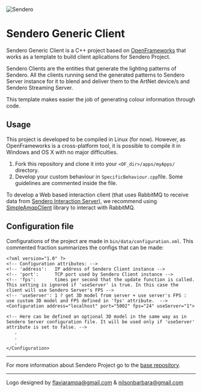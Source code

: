 ![Sendero](http://sendero.uy/images/logo-white.png)

# Sendero Generic Client

Sendero Generic Client is a C++ project based on [OpenFrameworks](http://openframeworks.cc/) that works as a template to build client aplications for Sendero Project.

Sendero Clients are the entities that generate the lighting patterns of Sendero. All the clients running send the generated patterns to Sendero Server instance for it to blend and deliver them to the ArtNet device/s and Sendero Streaming Server.

This template makes easier the job of generating colour information through code.

Usage
------------
This project is developed to be compiled in Linux (for now). However, as OpenFrameworks is a cross-platform tool, it is possible to compile it in Windows and OS X with no major difficulties.

 1. Fork this repository and clone it into your `<OF_dir>/apps/myApps/` directory.
 2. Develop your custom behaviour in `SpecificBehaviour.cpp`file. Some guidelines are commented inside the file.

To develop a Web based interaction client (that uses RabbitMQ to receive data from [Sendero Interaction Server](https://github.com/LaboratorioDeMedios/SenderoInteractionServer)), we recommend using [SimpleAmqpClient](https://github.com/alanxz/SimpleAmqpClient) library to interact with RabbitMQ.

Configuration file
------------------
Configurations of the project are made in `bin/data/configuration.xml`. This commented fraction summarizes the configs that can be made:

```
<?xml version="1.0" ?>
<!-- Configuration attributes: -->
<!-- 'address':   IP address of Sendero Client instance -->
<!-- 'port':      TCP port used by Sendero Client instance -->
<!-- 'fps':       times per second that the update function is called. This setting is ignored if 'useServer' is true. In this case the client will use Sendero Server's FPS -->
<!-- 'useServer': 1 ? get 3D model from server + use server's FPS : use custom 3D model and FPS defined in 'fps' attribute.  -->
<Configuration address="localhost" port="5002" fps="24" useServer="1">

<!-- Here can be defined an optional 3D model in the same way as in Sendero Server configuration file. It will be used only if 'useServer' attribute is set to false. -->
   .
   .
   .
</Configuration>
```

--------

For more information about Sendero Project go to the [base repository](https://github.com/LaboratorioDeMedios/SenderoProject).



---------
Logo designed by flaviarampa@gmail.com & nilsonbarbara@gmail.com
